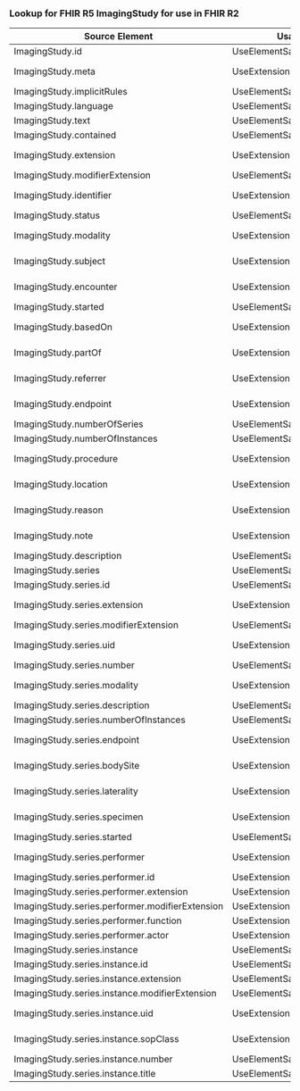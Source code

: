 ### Lookup for FHIR R5 ImagingStudy for use in FHIR R2

| Source Element | Usage | Target |
| -------------- | ----- | ------ |
| ImagingStudy.id | UseElementSameName | ImagingStudy.id |
| ImagingStudy.meta | UseExtension | http://hl7.org/fhir/5.0/StructureDefinition/extension-ImagingStudy.meta |
| ImagingStudy.implicitRules | UseElementSameName | ImagingStudy.implicitRules |
| ImagingStudy.language | UseElementSameName | ImagingStudy.language |
| ImagingStudy.text | UseElementSameName | ImagingStudy.text |
| ImagingStudy.contained | UseElementSameName | ImagingStudy.contained |
| ImagingStudy.extension | UseExtension | http://hl7.org/fhir/5.0/StructureDefinition/extension-ImagingStudy.extension |
| ImagingStudy.modifierExtension | UseElementSameName | ImagingStudy.modifierExtension |
| ImagingStudy.identifier | UseExtension | http://hl7.org/fhir/5.0/StructureDefinition/extension-ImagingStudy.identifier |
| ImagingStudy.status | UseElementSameName | ImagingStudy.availability |
| ImagingStudy.modality | UseExtension | http://hl7.org/fhir/5.0/StructureDefinition/extension-ImagingStudy.modality |
| ImagingStudy.subject | UseExtension | http://hl7.org/fhir/5.0/StructureDefinition/extension-ImagingStudy.subject |
| ImagingStudy.encounter | UseExtension | http://hl7.org/fhir/5.0/StructureDefinition/extension-ImagingStudy.encounter |
| ImagingStudy.started | UseElementSameName | ImagingStudy.started |
| ImagingStudy.basedOn | UseExtension | http://hl7.org/fhir/5.0/StructureDefinition/extension-ImagingStudy.basedOn |
| ImagingStudy.partOf | UseExtension | http://hl7.org/fhir/5.0/StructureDefinition/extension-ImagingStudy.partOf |
| ImagingStudy.referrer | UseExtension | http://hl7.org/fhir/5.0/StructureDefinition/extension-ImagingStudy.referrer |
| ImagingStudy.endpoint | UseExtension | http://hl7.org/fhir/5.0/StructureDefinition/extension-ImagingStudy.endpoint |
| ImagingStudy.numberOfSeries | UseElementSameName | ImagingStudy.numberOfSeries |
| ImagingStudy.numberOfInstances | UseElementSameName | ImagingStudy.numberOfInstances |
| ImagingStudy.procedure | UseExtension | http://hl7.org/fhir/5.0/StructureDefinition/extension-ImagingStudy.procedure |
| ImagingStudy.location | UseExtension | http://hl7.org/fhir/5.0/StructureDefinition/extension-ImagingStudy.location |
| ImagingStudy.reason | UseExtension | http://hl7.org/fhir/5.0/StructureDefinition/extension-ImagingStudy.reason |
| ImagingStudy.note | UseExtension | http://hl7.org/fhir/5.0/StructureDefinition/extension-ImagingStudy.note |
| ImagingStudy.description | UseElementSameName | ImagingStudy.description |
| ImagingStudy.series | UseElementSameName | ImagingStudy.series |
| ImagingStudy.series.id | UseElementSameName | ImagingStudy.series.id |
| ImagingStudy.series.extension | UseExtension | http://hl7.org/fhir/5.0/StructureDefinition/extension-ImagingStudy.series.extension |
| ImagingStudy.series.modifierExtension | UseElementSameName | ImagingStudy.series.modifierExtension |
| ImagingStudy.series.uid | UseExtension | http://hl7.org/fhir/5.0/StructureDefinition/extension-ImagingStudy.series.uid |
| ImagingStudy.series.number | UseElementSameName | ImagingStudy.series.number |
| ImagingStudy.series.modality | UseExtension | http://hl7.org/fhir/5.0/StructureDefinition/extension-ImagingStudy.series.modality |
| ImagingStudy.series.description | UseElementSameName | ImagingStudy.series.description |
| ImagingStudy.series.numberOfInstances | UseElementSameName | ImagingStudy.series.numberOfInstances |
| ImagingStudy.series.endpoint | UseExtension | http://hl7.org/fhir/5.0/StructureDefinition/extension-ImagingStudy.series.endpoint |
| ImagingStudy.series.bodySite | UseExtension | http://hl7.org/fhir/5.0/StructureDefinition/extension-ImagingStudy.series.bodySite |
| ImagingStudy.series.laterality | UseExtension | http://hl7.org/fhir/5.0/StructureDefinition/extension-ImagingStudy.series.laterality |
| ImagingStudy.series.specimen | UseExtension | http://hl7.org/fhir/5.0/StructureDefinition/extension-ImagingStudy.series.specimen |
| ImagingStudy.series.started | UseElementSameName | ImagingStudy.series.started |
| ImagingStudy.series.performer | UseExtension | http://hl7.org/fhir/5.0/StructureDefinition/extension-ImagingStudy.series.performer |
| ImagingStudy.series.performer.id | UseExtensionFromAncestor | - |
| ImagingStudy.series.performer.extension | UseExtensionFromAncestor | - |
| ImagingStudy.series.performer.modifierExtension | UseExtensionFromAncestor | - |
| ImagingStudy.series.performer.function | UseExtensionFromAncestor | - |
| ImagingStudy.series.performer.actor | UseExtensionFromAncestor | - |
| ImagingStudy.series.instance | UseElementSameName | ImagingStudy.series.instance |
| ImagingStudy.series.instance.id | UseElementSameName | ImagingStudy.series.instance.id |
| ImagingStudy.series.instance.extension | UseElementSameName | ImagingStudy.series.instance.extension |
| ImagingStudy.series.instance.modifierExtension | UseElementSameName | ImagingStudy.series.instance.modifierExtension |
| ImagingStudy.series.instance.uid | UseExtension | http://hl7.org/fhir/5.0/StructureDefinition/extension-ImagingStudy.series.instance.uid |
| ImagingStudy.series.instance.sopClass | UseExtension | http://hl7.org/fhir/5.0/StructureDefinition/extension-ImagingStudy.series.instance.sopClass |
| ImagingStudy.series.instance.number | UseElementSameName | ImagingStudy.series.instance.number |
| ImagingStudy.series.instance.title | UseElementSameName | ImagingStudy.series.instance.title |
